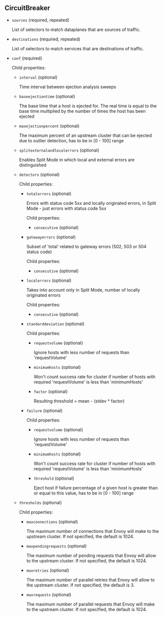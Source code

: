 ## CircuitBreaker

- `sources` (required, repeated)

    List of selectors to match dataplanes that are sources of traffic.

- `destinations` (required, repeated)

    List of selectors to match services that are destinations of traffic.

- `conf` (required)

    Child properties:    
    
    - `interval` (optional)
    
        Time interval between ejection analysis sweeps    
    
    - `baseejectiontime` (optional)
    
        The base time that a host is ejected for. The real time is equal to the
        base time multiplied by the number of times the host has been ejected    
    
    - `maxejectionpercent` (optional)
    
        The maximum percent of an upstream cluster that can be ejected due to
        outlier detection, has to be in [0 - 100] range    
    
    - `splitexternalandlocalerrors` (optional)
    
        Enables Split Mode in which local and external errors are distinguished    
    
    - `detectors` (optional)
    
        Child properties:    
        
        - `totalerrors` (optional)
        
            Errors with status code 5xx and locally originated errors, in Split
            Mode - just errors with status code 5xx
        
            Child properties:    
            
            - `consecutive` (optional)    
        
        - `gatewayerrors` (optional)
        
            Subset of 'total' related to gateway errors (502, 503 or 504 status
            code)
        
            Child properties:    
            
            - `consecutive` (optional)    
        
        - `localerrors` (optional)
        
            Takes into account only in Split Mode, number of locally originated
            errors
        
            Child properties:    
            
            - `consecutive` (optional)    
        
        - `standarddeviation` (optional)
        
            Child properties:    
            
            - `requestvolume` (optional)
            
                Ignore hosts with less number of requests than 'requestVolume'    
            
            - `minimumhosts` (optional)
            
                Won't count success rate for cluster if number of hosts with required
                'requestVolume' is less than 'minimumHosts'    
            
            - `factor` (optional)
            
                Resulting threshold = mean - (stdev * factor)    
        
        - `failure` (optional)
        
            Child properties:    
            
            - `requestvolume` (optional)
            
                Ignore hosts with less number of requests than 'requestVolume'    
            
            - `minimumhosts` (optional)
            
                Won't count success rate for cluster if number of hosts with required
                'requestVolume' is less than 'minimumHosts'    
            
            - `threshold` (optional)
            
                Eject host if failure percentage of a given host is greater than or
                equal to this value, has to be in [0 - 100] range    
    
    - `thresholds` (optional)
    
        Child properties:    
        
        - `maxconnections` (optional)
        
            The maximum number of connections that Envoy will make to the upstream
            cluster. If not specified, the default is 1024.    
        
        - `maxpendingrequests` (optional)
        
            The maximum number of pending requests that Envoy will allow to the
            upstream cluster. If not specified, the default is 1024.    
        
        - `maxretries` (optional)
        
            The maximum number of parallel retries that Envoy will allow to the
            upstream cluster. If not specified, the default is 3.    
        
        - `maxrequests` (optional)
        
            The maximum number of parallel requests that Envoy will make to the
            upstream cluster. If not specified, the default is 1024.


